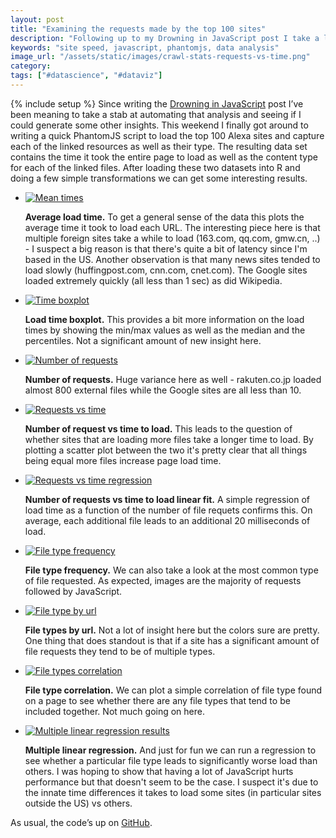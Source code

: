 ```yaml
---
layout: post
title: "Examining the requests made by the top 100 sites"
description: "Following up to my Drowning in JavaScript post I take a look at the top 100 Alexa sites and see how many external files they're loading and the impact that has on page load time."
keywords: "site speed, javascript, phantomjs, data analysis"
image_url: "/assets/static/images/crawl-stats-requests-vs-time.png"
category:
tags: ["#datascience", "#dataviz"]
---
```

{% include setup %}
Since writing the <a href="http://dangoldin.com/2013/12/01/drowning-in-javascript/">Drowning in JavaScript</a> post I’ve been meaning to take a stab at automating that analysis and seeing if I could generate some other insights. This weekend I finally got around to writing a quick PhantomJS script to load the top 100 Alexa sites and capture each of the linked resources as well as their type. The resulting data set contains the time it took the entire page to load as well as the content type for each of the linked files. After loading these two datasets into R and doing a few simple transformations we can get some interesting results.

<ul class="thumbnails">
  <li>
    <div class="thumbnail">
      <a href="{{ IMG_PATH }}crawl-stats-times-mean.png">
        <img src="{{ IMG_PATH }}crawl-stats-times-mean.png" alt="Mean times">
      </a>
      <p>
        <strong>Average load time.</strong> To get a general sense of the data this plots the average time it took to load each URL. The interesting piece here is that multiple foreign sites take a while to load (163.com, qq.com, gmw.cn, ..) - I suspect a big reason is that there's quite a bit of latency since I'm based in the US. Another observation is that many news sites tended to load slowly (huffingpost.com, cnn.com, cnet.com). The Google sites loaded extremely quickly (all less than 1 sec) as did Wikipedia.
      </p>
    </div>
  </li>

  <li>
    <div class="thumbnail">
      <a href="{{ IMG_PATH }}crawl-stats-times-boxplot.png">
        <img src="{{ IMG_PATH }}crawl-stats-times-boxplot.png" alt="Time boxplot">
      </a>
      <p>
        <strong>Load time boxplot.</strong> This provides a bit more information on the load times by showing the min/max values as well as the median and the percentiles. Not a significant amount of new insight here.
      </p>
    </div>
  </li>

  <li>
    <div class="thumbnail">
      <a href="{{ IMG_PATH }}crawl-stats-requests-count.png">
        <img src="{{ IMG_PATH }}crawl-stats-requests-count.png" alt="Number of requests">
      </a>
      <p>
        <strong>Number of requests.</strong> Huge variance here as well - rakuten.co.jp loaded almost 800 external files while the Google sites are all less than 10.
      </p>
    </div>
  </li>

  <li>
    <div class="thumbnail">
      <a href="{{ IMG_PATH }}crawl-stats-requests-vs-time.png">
        <img src="{{ IMG_PATH }}crawl-stats-requests-vs-time.png" alt="Requests vs time">
      </a>
      <p>
        <strong>Number of request vs time to load.</strong> This leads to the question of whether sites that are loading more files take a longer time to load. By plotting a scatter plot between the two it's pretty clear that all things being equal more files increase page load time.
      </p>
    </div>
  </li>

  <li>
    <div class="thumbnail">
      <a href="{{ IMG_PATH }}crawl-stats-regression.png">
        <img src="{{ IMG_PATH }}crawl-stats-regression.png" alt="Requests vs time regression">
      </a>
      <p>
        <strong>Number of requests vs time to load linear fit.</strong> A simple regression of load time as a function of the number of file requets confirms this. On average, each additional file leads to an additional 20 milliseconds of load.
      </p>
    </div>
  </li>

  <li>
    <div class="thumbnail">
      <a href="{{ IMG_PATH }}crawl-stats-file-types-count.png">
        <img src="{{ IMG_PATH }}crawl-stats-file-types-count.png" alt="File type frequency">
      </a>
      <p>
        <strong>File type frequency.</strong> We can also take a look at the most common type of file requested. As expected, images are the majority of requests followed by JavaScript.
      </p>
    </div>
  </li>

  <li>
    <div class="thumbnail">
      <a href="{{ IMG_PATH }}crawl-stats-file-types-url.png">
        <img src="{{ IMG_PATH }}crawl-stats-file-types-url.png" alt="File type by url">
      </a>
      <p>
        <strong>File types by url.</strong> Not a lot of insight here but the colors sure are pretty. One thing that does standout is that if a site has a significant amount of file requests they tend to be of multiple types.
      </p>
    </div>
  </li>

  <li>
    <div class="thumbnail">
      <a href="{{ IMG_PATH }}crawl-stats-file-types-correlation.png">
        <img src="{{ IMG_PATH }}crawl-stats-file-types-correlation.png" alt="File types correlation">
      </a>
      <p>
        <strong>File type correlation.</strong> We can plot a simple correlation of file type found on a page to see whether there are any file types that tend to be included together. Not much going on here.
      </p>
    </div>
  </li>

  <li>
    <div class="thumbnail">
      <a href="{{ IMG_PATH }}crawl-stats-regression-multiple.png">
        <img src="{{ IMG_PATH }}crawl-stats-regression-multiple.png" alt="Multiple linear regression results">
      </a>
      <p>
        <strong>Multiple linear regression.</strong> And just for fun we can run a regression to see whether a particular file type leads to significantly worse load than others. I was hoping to show that having a lot of JavaScript hurts performance but that doesn't seem to be the case. I suspect it's due to the innate time differences it takes to load some sites (in particular sites outside the US) vs others.
      </p>
    </div>
  </li>
</ul>

As usual, the code’s up on <a href="https://github.com/dangoldin/site-analysis" target="_blank">GitHub</a>.